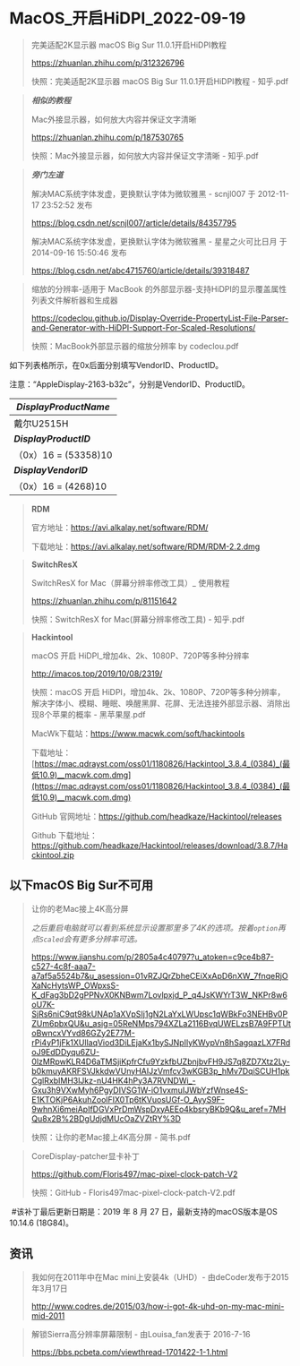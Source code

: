 # MacOS_开启HiDPI_2022-09-19

> 完美适配2K显示器 macOS Big Sur 11.0.1开启HiDPI教程
>
> https://zhuanlan.zhihu.com/p/312326796
>
> 快照：完美适配2K显示器 macOS Big Sur 11.0.1开启HiDPI教程 - 知乎.pdf

> ***相似的教程***
>
> Mac外接显示器，如何放大内容并保证文字清晰
>
> https://zhuanlan.zhihu.com/p/187530765
>
> 快照：Mac外接显示器，如何放大内容并保证文字清晰 - 知乎.pdf

> ***旁门左道***
>
> 解决MAC系统字体发虚，更换默认字体为微软雅黑 - scnjl007 于 2012-11-17 23:52:52 发布
>
> https://blog.csdn.net/scnjl007/article/details/84357795
>
> 解决MAC系统字体发虚，更换默认字体为微软雅黑 - 星星之火可比日月 于 2014-09-16 15:50:46 发布
>
> https://blog.csdn.net/abc4715760/article/details/39318487



> 缩放的分辨率-适用于 MacBook 的外部显示器-支持HiDPI的显示覆盖属性列表文件解析器和生成器
>
> https://codeclou.github.io/Display-Override-PropertyList-File-Parser-and-Generator-with-HiDPI-Support-For-Scaled-Resolutions/
>
> 快照：MacBook外部显示器的缩放分辨率  by codeclou.pdf



如下列表格所示，在0x后面分别填写VendorID、ProductID。

注意：“AppleDisplay-2163-b32c”，分别是VendorID、ProductID。

| _DisplayProductName_   |
| ---------------------- |
| 戴尔U2515H             |
| **_DisplayProductID_** |
| （0x）16 = (53358)10   |
| **_DisplayVendorID_**  |
| （0x）16 = (4268)10    |



> **RDM**
>
> 官方地址：https://avi.alkalay.net/software/RDM/
>
> 下载地址：https://avi.alkalay.net/software/RDM/RDM-2.2.dmg



> **SwitchResX**
>
> SwitchResX for Mac（屏幕分辨率修改工具）_ 使用教程
>
> https://zhuanlan.zhihu.com/p/81151642
>
> 快照：SwitchResX for Mac(屏幕分辨率修改工具) - 知乎.pdf



> **Hackintool**
>
> macOS 开启 HiDPI_增加4k、2k、1080P、720P等多种分辨率
>
> http://imacos.top/2019/10/08/2319/
>
> 快照：macOS 开启 HiDPI，增加4k、2k、1080P、720P等多种分辨率，解决字体小、模糊、睡眠、唤醒黑屏、花屏、无法连接外部显示器、消除出现8个苹果的概率 - 黑苹果屋.pdf
>
> 
>
> MacWk下载站：https://www.macwk.com/soft/hackintools
>
> 下载地址：[https://mac.qdrayst.com/oss01/1180826/Hackintool_3.8.4_(0384)_(最低10.9)__macwk.com.dmg](https://mac.qdrayst.com/oss01/1180826/Hackintool_3.8.4_(0384)_(最低10.9)__macwk.com.dmg)
>
> GitHub 官网地址：https://github.com/headkaze/Hackintool/releases
>
> Github 下载地址：https://github.com/headkaze/Hackintool/releases/download/3.8.7/Hackintool.zip



## 以下macOS Big Sur不可用

> 让你的老Mac接上4K高分屏
>
> _之后重启电脑就可以看到系统显示设置那里多了4K的选项。按着`option`再点`Scaled`会有更多分辨率可选。_
>
> https://www.jianshu.com/p/2805a4c40797?u_atoken=c9ce4b87-c527-4c8f-aaa7-a7af5a5524b7&u_asession=01vRZJQrZbheCEiXxApD6nXW_7fnqeRjOXaNcHytsWP_OWpxsS-K_dFag3bD2gPPNvX0KNBwm7Lovlpxjd_P_q4JsKWYrT3W_NKPr8w6oU7K-SjRs6niC9qt98kUNAp1aXVpSIj1gN2LaYxLWUpsc1qWBkFo3NEHBv0PZUm6pbxQU&u_asig=05ReNMps794XZLa2116BvqUWELzsB7A9FPTUtoBwncxVYvd86GZy2E77M-rPi4yP1jFk1XUllaqViod3DiLEjaKx1bySJNpIlyKWypVn8hSagqazLX7FRdoJ9EdDDyqu6ZU-0lzMRpwKLR4D6aTMSjiKpfrCfu9YzkfbUZbnjbvFH9JS7q8ZD7Xtz2Ly-b0kmuyAKRFSVJkkdwVUnyHAIJzVmfcv3wKGB3p_hMv7DqiSCUH1pkCglRxbIMH3lJkz-nU4HK4hPy3A7RVNDWi_-Gxu3h9VXwMyh6PgyDIVSG1W-iO1vxmuIJWbYzfWnse4S-E1KTOKjP6AkuhZoolFIX0Tp6tKVuosUGf-O_AyyS9F-9whnXi6meiApIfDGVxPrDmWspDxyAEEo4kbsryBKb9Q&u_aref=7MHQu8x2B%2BDgUdjdMUcOaZVZtRY%3D
>
> 快照：让你的老Mac接上4K高分屏 - 简书.pdf



> CoreDisplay-patcher显卡补丁
>
> https://github.com/Floris497/mac-pixel-clock-patch-V2
>
> 快照：GitHub - Floris497mac-pixel-clock-patch-V2.pdf

​				#该补丁最后更新日期是：2019 年 8 月 27 日，最新支持的macOS版本是OS 10.14.6 (18G84)。



## 资讯

> 我如何在2011年中在Mac mini上安装4k（UHD）- 由deCoder发布于2015年3月17日
>
> http://www.codres.de/2015/03/how-i-got-4k-uhd-on-my-mac-mini-mid-2011

> 解锁Sierra高分辨率屏幕限制 - 由Louisa_fan发表于 2016-7-16
>
> https://bbs.pcbeta.com/viewthread-1701422-1-1.html

